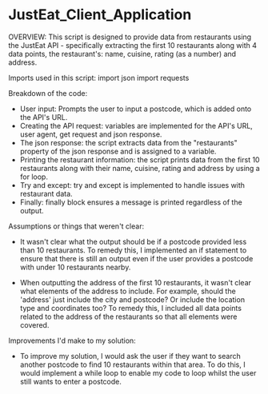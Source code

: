 # JustEat_Client_Application

OVERVIEW:
This script is designed to provide data from restaurants using the JustEat API - specifically extracting the first 10 restaurants along with 4 data points, the restaurant's: name, cuisine, rating (as a number) and address.

Imports used in this script: 
import json
import requests

Breakdown of the code:
- User input: Prompts the user to input a postcode, which is added onto the API's URL.
- Creating the API request: variables are implemented for the API's URL, user agent, get request and json response.
- The json response: the script extracts data from the "restaurants" property of the json response and is assigned to a variable.
- Printing the restaurant information: the script prints data from the first 10 restaurants along with their name, cuisine, rating and address by using a for loop.
- Try and except: try and except is implemented to handle issues with restaurant data.
- Finally: finally block ensures a message is printed regardless of the output.


Assumptions or things that weren't clear:
- It wasn't clear what the output should be if a postcode provided less than 10 restaurants. To remedy this, I implemented an if statement to ensure that there is still an output even if the user provides a postcode with under 10 restaurants nearby.

- When outputting the address of the first 10 restaurants, it wasn't clear what elements of the address to include. For example, should the 'address' just include the city and postcode? Or include the location type and coordinates too? To remedy this, I included all data points related to the address of the restaurants so that all elements were covered.

Improvements I'd make to my solution:
- To improve my solution, I would ask the user if they want to search another postcode to find 10 restaurants within that area. To do this, I would implement a while loop to enable my code to loop whilst the user still wants to enter a postcode. 
